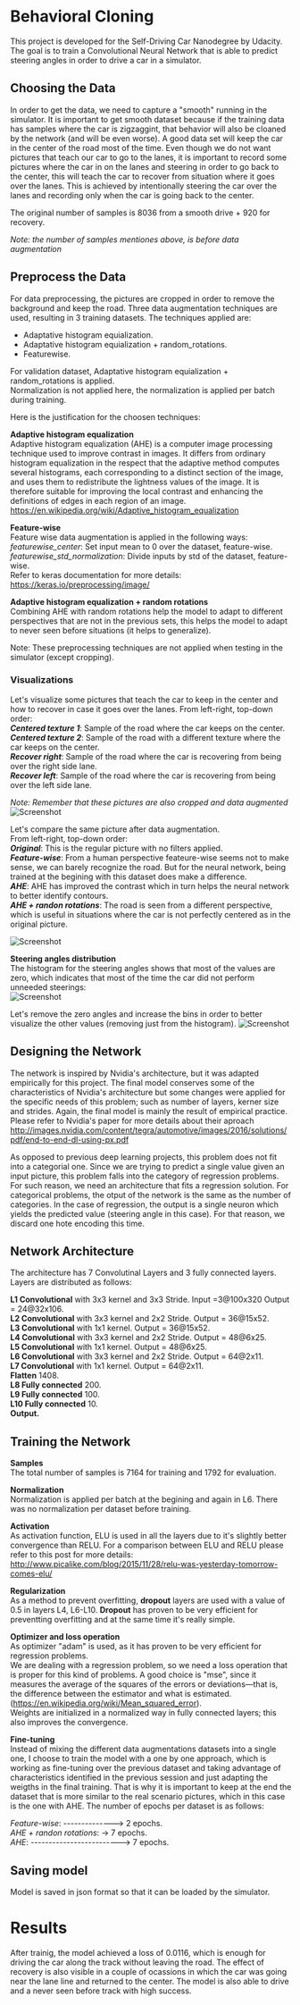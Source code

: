 
# Behavioral Cloning  
This project is developed for the Self-Driving Car Nanodegree by Udacity. The goal is to train a Convolutional Neural Network that is able to predict steering angles in order to drive a car in a simulator.  

## Choosing the Data

In order to get the data, we need to capture a "smooth" running in the simulator. It is important to get smooth dataset because if the training data has samples where the car is zigzaggint, that behavior will also be cloaned by the network (and will be even worse). A good data set will keep the car in the center of the road most of the time. 
Even though we do not want pictures that teach our car to go to the lanes, it is important to record some pictures where the car in on the lanes and steering in order to go back to the center, this will teach the car to recover from situation where it goes over the lanes. This is achieved by intentionally steering the car over the lanes and recording only when the car is going back to the center.  

The original number of samples is 8036 from a smooth drive + 920 for recovery.   

*Note: the number of samples mentiones above, is before data augmentation*



## Preprocess the Data

For data preprocessing, the pictures are cropped in order to remove the background and keep the road. Three data augmentation techniques are used, resulting in 3 training datasets.
The techniques applied are:  
- Adaptative histogram equialization.  
- Adaptative histogram equialization + random_rotations.  
- Featurewise.

For validation dataset, Adaptative histogram equialization + random_rotations is applied.  
Normalization is not applied here, the normalization is applied per batch during training.

Here is the justification for the choosen techniques:  

**Adaptive histogram equalization**  
Adaptive histogram equalization (AHE) is a computer image processing technique used to improve contrast in images. It differs from ordinary histogram equalization in the respect that the adaptive method computes several histograms, each corresponding to a distinct section of the image, and uses them to redistribute the lightness values of the image. It is therefore suitable for improving the local contrast and enhancing the definitions of edges in each region of an image.
https://en.wikipedia.org/wiki/Adaptive_histogram_equalization  
  
**Feature-wise**  
Feature wise data augmentation is applied in the following ways:  
*featurewise_center*: Set input mean to 0 over the dataset, feature-wise.   
*featurewise_std_normalization*: Divide inputs by std of the dataset, feature-wise.  
Refer to keras documentation for more details: 
https://keras.io/preprocessing/image/  


**Adaptive histogram equalization + random rotations**  
Combining AHE with random rotations help the model to adapt to different perspectives that are not in the previous sets, this helps the model to adapt to never seen before situations (it helps to generalize).


Note: These preprocessing techniques are not applied when testing in the simulator (except cropping).  



### Visualizations
Let's visualize some pictures that teach the car to keep in the center and how to recover in case it goes over the lanes.
From left-right, top-down order:  
__*Centered texture 1*__: Sample of the road where the car keeps on the center.  
__*Centered texture 2*__: Sample of the road with a different texture where the car keeps on the center.  
__*Recover right*__: Sample of the road where the car is recovering from being over the right side lane.  
__*Recover left*__: Sample of the road where the car is recovering from being over the left side lane.  

_*Note: Remember that these pictures are also cropped and data augmented*_
![Screenshot](images/recover.png)

Let's compare the same picture after data augmentation.  
From left-right, top-down order:  
__*Original*__: This is the regular picture with no filters applied.  
__*Feature-wise*__: From a human perspective feateure-wise seems not to make sense, we can barely recognize the road. But for the neural network, being trained at the begining with this dataset does make a difference.  
__*AHE*__: AHE has improved the contrast which in turn helps the neural network to better identify contours.  
__*AHE + randon rotations*__: The road is seen from a different perspective, which is useful in situations where the car is not perfectly centered as in the original picture.

![Screenshot](images/visuals.png)

**Steering angles distribution**  
The histogram for the steering angles shows that most of the values are zero, which indicates that most of the time the car did not perform unneeded steerings:  
![Screenshot](images/histogram1.png)

Let's remove the zero angles and increase the bins in order to better visualize the other values (removing just from the histogram).
![Screenshot](images/histogram2.png)  
  
  

## Designing the Network  
The network is inspired by Nvidia's architecture, but it was adapted empirically for this project. The final model conserves some of the characteristics of Nvidia's architecture but some changes were applied for the specific needs of this problem; such as number of layers, kerner size and strides. Again, the final model is mainly the result of empirical practice.  
Please refer to Nvidia's paper for more details about their aproach http://images.nvidia.com/content/tegra/automotive/images/2016/solutions/pdf/end-to-end-dl-using-px.pdf  

As opposed to previous deep learning projects, this problem does not fit into a categorial one. Since we are trying to predict a single value given an input picture, this problem falls into the category of regression problems. For such reason, we need an architecture that fits a regression solution. 
For categorical problems, the otput of the network is the same as the number of categories. In the case of regression, the output is a single neuron which yields the predicted value (steering angle in this case). For that reason, we discard one hote encoding this time.

## Network Architecture  
The architecture has 7 Convolutinal Layers and 3 fully connected layers.  
Layers are distributed as follows:  
  
**L1 Convolutional** with 3x3 kernel and 3x3 Stride. Input =3@100x320  Output = 24@32x106.  
**L2 Convolutional** with 3x3 kernel and 2x2 Stride. Output = 36@15x52.  
**L3 Convolutional** with 1x1 kernel.                Output = 36@15x52.  
**L4 Convolutional** with 3x3 kernel and 2x2 Stride. Output = 48@6x25.  
**L5 Convolutional** with 1x1 kernel.                Output = 48@6x25.  
**L6 Convolutional** with 3x3 kernel and 2x2 Stride. Output = 64@2x11.  
**L7 Convolutional** with 1x1 kernel.                Output = 64@2x11.  
**Flatten**                                          1408.  
**L8 Fully connected**                               200.  
**L9 Fully connected**                               100.  
**L10 Fully connected**                              10.  
**Output.**  

## Training the Network  

**Samples**   
The total number of samples is 7164 for training and 1792 for evaluation.  
  
**Normalization**  
Normalization is applied per batch at the begining and again in L6. There was no normalization per dataset before training.   

**Activation**  
As activation function, ELU is used in all the layers due to it's slightly better convergence than RELU. For a comparison between ELU and RELU please refer to this post for more details:  
http://www.picalike.com/blog/2015/11/28/relu-was-yesterday-tomorrow-comes-elu/  

**Regularization**  
As a method to prevent overfitting, **dropout** layers are used with a value of 0.5 in layers L4, L6-L10. **Dropout** has proven to be very efficient for preventting overfitting and at the same time it's really simple.  
  
**Optimizer and loss operation**  
As optimizer "adam" is used, as it has proven to be very efficient for regression problems.  
We are dealing with a regression problem, so we need a loss operation that is proper for this kind of problems. A good choice is "mse", since it measures the average of the squares of the errors or deviations—that is, the difference between the estimator and what is estimated. (https://en.wikipedia.org/wiki/Mean_squared_error).  
Weights are initialized in a normalized way in fully connected layers; this also improves the convergence.

**Fine-tuning**  
Instead of mixing the different data augmentations datasets into a single one, I choose to train the model with a one by one approach, which is working as fine-tuning over the previous dataset and taking advantage of characteristics identified in the previous session and just adapting the weigths in the final training. That is why it is important to keep at the end the dataset that is more similar to the real scenario pictures, which in this case is the one with AHE.
The number of epochs per dataset is as follows:

*Feature-wise*: --------------> 2 epochs.  
*AHE + randon rotations*: -> 7 epochs.    
*AHE*: -------------------------> 7 epochs.  



## Saving model
Model is saved in json format so that it can be loaded by the simulator.

# Results
After trainig, the model achieved a loss of 0.0116, which is enough for driving the car along the track without leaving the road. The effect of recovery is also visible in a couple of ocassions in which the car was going near the lane line and returned to the center. The model is also able to drive and a never seen before track with high success.




